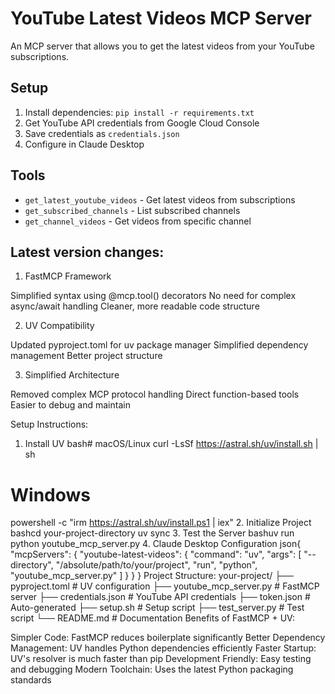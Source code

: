 # YouTube Latest Videos MCP Server

An MCP server that allows you to get the latest videos from your YouTube subscriptions.

## Setup
1. Install dependencies: `pip install -r requirements.txt`
2. Get YouTube API credentials from Google Cloud Console
3. Save credentials as `credentials.json`
4. Configure in Claude Desktop

## Tools
- `get_latest_youtube_videos` - Get latest videos from subscriptions
- `get_subscribed_channels` - List subscribed channels  
- `get_channel_videos` - Get videos from specific channel

## Latest version changes:

1. FastMCP Framework

Simplified syntax using @mcp.tool() decorators
No need for complex async/await handling
Cleaner, more readable code structure

2. UV Compatibility

Updated pyproject.toml for uv package manager
Simplified dependency management
Better project structure

3. Simplified Architecture

Removed complex MCP protocol handling
Direct function-based tools
Easier to debug and maintain

Setup Instructions:
1. Install UV
bash# macOS/Linux
curl -LsSf https://astral.sh/uv/install.sh | sh

# Windows
powershell -c "irm https://astral.sh/uv/install.ps1 | iex"
2. Initialize Project
bashcd your-project-directory
uv sync
3. Test the Server
bashuv run python youtube_mcp_server.py
4. Claude Desktop Configuration
json{
  "mcpServers": {
    "youtube-latest-videos": {
      "command": "uv",
      "args": [
        "--directory",
        "/absolute/path/to/your/project",
        "run",
        "python", 
        "youtube_mcp_server.py"
      ]
    }
  }
}
Project Structure:
your-project/
├── pyproject.toml          # UV configuration
├── youtube_mcp_server.py   # FastMCP server
├── credentials.json        # YouTube API credentials
├── token.json             # Auto-generated
├── setup.sh               # Setup script
├── test_server.py         # Test script
└── README.md              # Documentation
Benefits of FastMCP + UV:

Simpler Code: FastMCP reduces boilerplate significantly
Better Dependency Management: UV handles Python dependencies efficiently
Faster Startup: UV's resolver is much faster than pip
Development Friendly: Easy testing and debugging
Modern Toolchain: Uses the latest Python packaging standards

